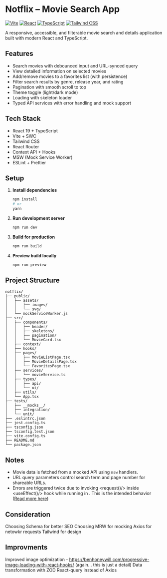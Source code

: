 # Notflix – Movie Search App

[![Vite](https://img.shields.io/badge/Vite-4.x-purple.svg)](https://vitejs.dev/)
[![React](https://img.shields.io/badge/React-19-blue.svg)](https://reactjs.org/)
[![TypeScript](https://img.shields.io/badge/TypeScript-5.x-blue.svg)](https://www.typescriptlang.org/)
[![Tailwind CSS](https://img.shields.io/badge/TailwindCSS-4.x-06b6d4.svg)](https://tailwindcss.com/)

A responsive, accessible, and filterable movie search and details application built with modern React and TypeScript.

## Features

-  Search movies with debounced input and URL-synced query
-  View detailed information on selected movies
-  Add/remove movies to a favorites list (with persistence)
-  Filter search results by genre, release year, and rating
-  Pagination with smooth scroll to top
-  Theme toggle (light/dark mode)
-  Loading with skeleton loader
-  Typed API services with error handling and mock support

## Tech Stack

- React 19 + TypeScript
- Vite + SWC
- Tailwind CSS
- React Router
- Context API + Hooks
- MSW (Mock Service Worker)
- ESLint + Prettier

## Setup

1. **Install dependencies**
   ```bash
   npm install
   # or
   yarn
   ```

2. **Run development server**
   ```bash
   npm run dev
   ```

3. **Build for production**
   ```bash
   npm run build
   ```

4. **Preview build locally**
   ```bash
   npm run preview
   ```

## Project Structure

```
notflix/
├── public/
│   ├── assets/
│   │   ├── images/
│   │   └── svg/
│   └── mockServiceWorker.js
├── src/
│   ├── components/
│   │   ├── header/
│   │   ├── skeletons/
│   │   ├── pagination/
│   │   └── MovieCard.tsx
│   ├── context/
│   ├── hooks/
│   ├── pages/
│   │   ├── MovieListPage.tsx
│   │   ├── MovieDetailsPage.tsx
│   │   └── FavoritesPage.tsx
│   ├── services/
│   │   └── movieService.ts
│   ├── types/
│   │   ├── api/
│   │   └── ui/
│   ├── utils/
│   └── App.tsx
├── tests/
│   ├── __mocks__/
│   ├── integration/
│   └── unit/
├── .eslintrc.json
├── jest.config.ts
├── tsconfig.json
├── tsconfig.test.json
├── vite.config.ts
├── README.md
└── package.json
```

## Notes

- Movie data is fetched from a mocked API using `msw` handlers.
- URL query parameters control search term and page number for shareable URLs.
- Errors are triggered twice due to invoking <request()/> inside <useEffect()/> hook while running in <StrictMode />. This is the intended behavior ([Read more here](https://legacy.reactjs.org/docs/strict-mode.html#ensuring-reusable-state))

## Consideration
Choosing Schema for better SEO
Choosing MRW for mocking
Axios for netowkr requests
Tailwind for design

## Improvments
Improved image optimization - https://benhoneywill.com/progressive-image-loading-with-react-hooks/ (again… this is just a detail)
Data transformation with ZOD
React-query instead of Axios